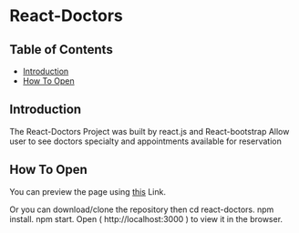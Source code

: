 # React-Doctors

## Table of Contents

* [Introduction](#introduction)
* [How To Open](#howtoopen)


## Introduction

The React-Doctors Project was built by react.js and React-bootstrap 
Allow user to see doctors specialty and appointments available for reservation


## How To Open

You can preview the page using [this](https://EslamMohamed74.github.io/react-doctors/) Link.

Or you can download/clone the repository then 
cd react-doctors.
npm install.
npm start.
Open ( http://localhost:3000 ) to view it in the browser.
